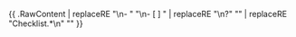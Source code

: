 {{ .RawContent
    | replaceRE "\n- " "\n- [ ] "
    | replaceRE "<!--(.|\\s)*?-->\n?" ""
    | replaceRE "<tr><th>Checklist.*\n" "" }}
